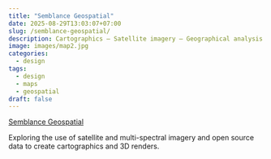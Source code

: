 ```yaml
---
title: "Semblance Geospatial"
date: 2025-08-29T13:03:07+07:00
slug: /semblance-geospatial/
description: Cartographics – Satellite imagery – Geographical analysis
image: images/map2.jpg
categories:
  - design
tags:
  - design
  - maps
  - geospatial
draft: false
---
```


[Semblance Geospatial](https://semblancegeospatial.net/)

Exploring the use of satellite and multi-spectral imagery and open source data to create cartographics and 3D renders.
